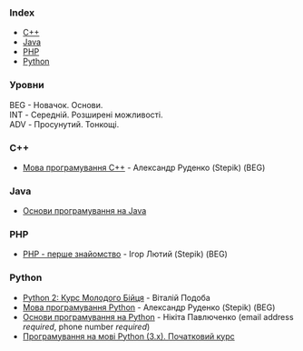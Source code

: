 ### Index

* [C++](#cpp)
* [Java](#java)
* [PHP](#php)
* [Python](#python)


### Уровни

BEG - Hовачок. Основи.       
INT - Середній. Розширені можливості.       
ADV - Просунутий. Тонкощі.


### <a id="cpp"></a>C++

* [Мова програмування C++](https://stepik.org/course/67114) - Александр Руденко (Stepik) (BEG)


### Java

* [Основи програмування на Java](https://courses.prometheus.org.ua/courses/EPAM/JAVA101/2016_T2/about)


### PHP

* [PHP - перше знайомство](https://stepik.org/course/125585) - Ігор Лютий (Stepik) (BEG)


### Python

* [Python 2: Курс Молодого Бійця](http://www.vitaliypodoba.com/tutorials/python2-beginners-course/) - Віталій Подоба
* [Мова програмування Python](https://stepik.org/course/101696) - Александр Руденко (Stepik) (BEG)
* [Основи програмування на Python](https://courses.prometheus.org.ua/courses/KPI/Programming101/2015_T1/about) - Нікіта Павлюченко (email address *required*, phone number *required*)
* [Програмування на мові Python (3.x). Початковий курс](https://sites.google.com/site/pythonukr/vstup)
